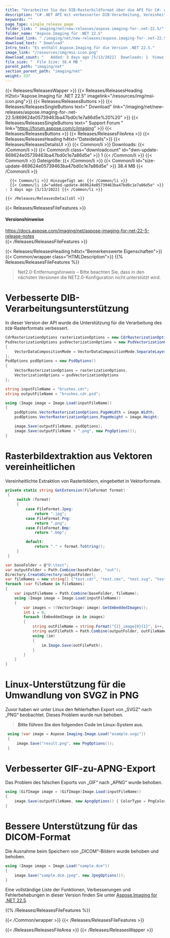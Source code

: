 ```yaml
---
title: "Verarbeiten Sie das DIB-Rasterbildformat über die API für C#- und ASP.NET-Apps"
description: "C# .NET API mit verbesserter DIB-Verarbeitung, Vereinheitlichung der in Vektorformate eingebetteten Rasterbildextraktion, Konvertierung von SVGZ in PNG, Export von GIF in APNG, Unterstützung für DICOM."
keywords: ""
page_type: single_release_page
folder_link: " imaging/net/new-releases/aspose.imaging-for-.net-22.5/"
folder_name: "Aspose.Imaging für .NET 22.5"
download_link: " /imaging/net/new-releases/aspose.imaging-for-.net-22.5/869624e05739463ba47bd0c1e7a86d5e"
download_text: " Download"
Intro_text: "Es enthält Aspose.Imaging für die Version .NET 22.5."
image_link: "/resources/img/msi-icon.png"
download_count: "   Added: 3 days ago [5/13/2022]  Downloads: 1  Views: 4"
file_size: "  File Size: 38.4 MB "
parent_path: "imaging/net"
section_parent_path: "imaging/net"
weight: 337
---
```


{{< Releases/ReleasesWapper >}}
{{< Releases/ReleasesHeading H2txt="Aspose.Imaging für .NET 22.5" imagelink="/resources/img/msi-icon.png">}}
{{< Releases/ReleasesButtons >}}
{{< Releases/ReleasesSingleButtons text=" Download" link="/imaging/net/new-releases/aspose.imaging-for-.net-22.5/869624e05739463ba47bd0c1e7a86d5e%20%20" >}}
{{< Releases/ReleasesSingleButtons text=" Support Forum " link="https://forum.aspose.com/c/imaging" >}}
{{< Releases/ReleasesButtons >}}
{{< Releases/ReleasesFileArea >}}
{{< Releases/ReleasesHeading h4txt="Dateidetails">}}
{{< Releases/ReleasesDetailsUl >}}
{{< Common/li >}} Downloads: {{< /Common/li >}}
{{< Common/li class="downloadcount" id="dwn-update-869624e05739463ba47bd0c1e7a86d5e" >}} 1 {{< /Common/li >}}
{{< Common/li >}} Dateigröße: {{< /Common/li >}}
{{< Common/li id="size-update-869624e05739463ba47bd0c1e7a86d5e" >}} 38.4 MB {{< /Common/li >}}

      {{< Common/li >}} Hinzugefügt am: {{< /Common/li >}}
      {{< Common/li id="added-update-869624e05739463ba47bd0c1e7a86d5e" >}} : 3 days ago [5/13/2022] {{< /Common/li >}}

    {{< /Releases/ReleasesDetailsUl >}}

{{< Releases/ReleasesFileFeatures >}}
<h4>Versionshinweise</h4><div> <a href="https://docs.aspose.com/imaging/net/aspose-imaging-for-net-22-5-release-notes">https://docs.aspose.com/imaging/net/aspose-imaging-for-net-22-5-release-notes</a></div>
{{< /Releases/ReleasesFileFeatures >}}

{{< Releases/ReleasesHeading h4txt="Bemerkenswerte Eigenschaften">}}
{{< Common/wrapper class="HTMLDescription">}}
{{% Releases/ReleasesFileFeatures %}}

> Net2.0-Entfernungshinweis – Bitte beachten Sie, dass in den nächsten Versionen die NET2.0-Konfiguration nicht unterstützt wird.

# Verbesserte DIB-Verarbeitungsunterstützung

In dieser Version der API wurde die Unterstützung für die Verarbeitung des `DIB`-Rasterformats verbessert.

```csharp
CdrRasterizationOptions rasterizationOptions = new CdrRasterizationOptions();
PsdVectorizationOptions psdVectorizationOptions = new PsdVectorizationOptions()
{
    VectorDataCompositionMode = VectorDataCompositionMode.SeparateLayers
};
PsdOptions psdOptions = new PsdOptions()
{
    VectorRasterizationOptions = rasterizationOptions,
    VectorizationOptions = psdVectorizationOptions
};

string inputFileName = "brushes.cdr";
string outputFileName = "brushes.cdr.psd";

using (Image image = Image.Load(inputFileName))
{
    psdOptions.VectorRasterizationOptions.PageWidth = image.Width;
    psdOptions.VectorRasterizationOptions.PageHeight = image.Height;

    image.Save(outputFileName, psdOptions);
    image.Save(outputFileName + ".png", new PngOptions());
}
```

# Rasterbildextraktion aus Vektoren vereinheitlichen

Vereinheitlichte Extraktion von Rasterbildern, eingebettet in Vektorformate.

```csharp
private static string GetExtension(FileFormat format)
 {
     switch (format)
     {
         case FileFormat.Jpeg:
             return ".jpg";
         case FileFormat.Png:
             return ".png";
         case FileFormat.Bmp:
             return ".bmp";

         default:
             return "." + format.ToString();
     }
 }

var baseFolder = @"D:\test";
var outputFolder = Path.Combine(baseFolder, "out");
Directory.CreateDirectory(outputFolder);
var fileNames = new string[] {"test.cdr", "test.cmx", "test.svg", "test.emf", "test.wmf", "test.odg", "test.otg", "test.eps"};
foreach (var fileName in fileNames)
{
    var inputFileName = Path.Combine(baseFolder, fileName);
    using (Image image = Image.Load(inputFileName))
    {
        var images = ((VectorImage) image).GetEmbeddedImages();
        int i = 0;
        foreach (EmbeddedImage im in images)
        {
            string outFileName = string.Format("{2}_image{0}{1}", i++, GetExtension(im.Image.FileFormat), image.FileFormat);
            string outFilePath = Path.Combine(outputFolder, outFileName);
            using (im)
            {
                im.Image.Save(outFilePath);
            }
        }
    }
}
```

# Linux-Unterstützung für die Umwandlung von SVGZ in PNG

Zuvor haben wir unter Linux den fehlerhaften Export von „SVGZ“ nach „PNG“ beobachtet. Dieses Problem wurde nun behoben.

> **Bitte führen Sie den folgenden Code im Linux-System aus.**

```csharp
 using (var image = Aspose.Imaging.Image.Load("example.svgz"))
 {
     image.Save("result.png", new PngOptions());
 }
```

# Verbesserter GIF-zu-APNG-Export

Das Problem des falschen Exports von „GIF“ nach „APNG“ wurde behoben.

```csharp
using (GifImage image = (GifImage)Image.Load(inputFileName))
{
    image.Save(outputFileName, new ApngOptions() { ColorType = PngColorType.TruecolorWithAlpha });
}
```

# Bessere Unterstützung für das DICOM-Format

Die Ausnahme beim Speichern von „DICOM“-Bildern wurde behoben und behoben.

```csharp
using (Image image = Image.Load("sample.dcm"))
{
    image.Save("sample.dcm.jpeg", new JpegOptions());
}
```

Eine vollständige Liste der Funktionen, Verbesserungen und Fehlerbehebungen in dieser Version finden Sie unter [Aspose.Imaging for .NET 22.5](http://localhost:1313/imaging/net/new-releases/aspose.imaging-for-.net-22.5/).

{{% /Releases/ReleasesFileFeatures %}}

{{< /Common/wrapper >}}
{{< /Releases/ReleasesFileFeatures >}}

{{< /Releases/ReleasesFileArea >}}
{{< /Releases/ReleasesWapper >}}

